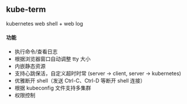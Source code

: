 ## kube-term
 kubernetes web shell + web log

#### 功能

- 执行命令/查看日志
- 根据浏览器窗口自动调整 tty 大小
- 内嵌静态资源
- 支持心跳保活，自定义超时时常 (server -> client, server -> kubernetes)
- 优雅断开 shell（发送 Ctrl-C、Ctrl-D 等断开 shell 连接）
- 根据 kubeconfig 文件支持多集群
- 权限控制

